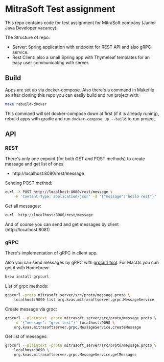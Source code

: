 # MitraSoft Test assignment

This repo contains code for test assignment for MitraSoft company (Junior Java Developer vacancy).

The Structure of repo:
- Server: Spring application with endpoint for REST API and also gRPC service.
- Rest Client: also a small Spring app with Thymeleaf templates for an easy user communicating with server.

## Build
Apps are set up via docker-compose. Also there's a command in Makefile so after cloning this repo you can easily build and run project with:

```bash
make rebuild-docker
```

This command will set docker-compose down at first (if it is already runing), rebuild apps with gradle and run ```docker-compose up --build``` to run project.

## API

### REST
There's only one enpoint (for both GET and POST methods) to create message and get list of ones:
- http://localhost:8080/rest/message

Sending POST method:

```bash
curl -X POST http://localhost:8080/rest/message \
    -H 'Content-Type: application/json' -d '{"message":"hello rest"}'
```

Get all messages:
```bash
curl  http://localhost:8080/rest/message
```

And of course you can send and get messages by client (http://localhost:8081)

### gRPC

There's implementation of gRPC in client app.

Also you can send messages by gRPC with [grpcurl tool](https://github.com/fullstorydev/grpcurl).
For MacOs you can get it with Homebrew:
```bash
brew install grpcurl
```

List of grpc methods:

```bash
grpcurl -proto mitrasoft_server/src/proto/message.proto \
    localhost:9090 list org.kvas.mitrasoftserver.grpc.MessageService
```

Create message via grpc:

```bash
grpcurl --plaintext -proto mitrasoft_server/src/proto/message.proto \
    -d '{"message": "grpc test"}' localhost:9090 \
    org.kvas.mitrasoftserver.grpc.MessageService.createMessage
```

Get list of messages:

```bash
grpcurl --plaintext -proto mitrasoft_server/src/proto/message.proto \
    localhost:9090 \
    org.kvas.mitrasoftserver.grpc.MessageService.getMessages
```

